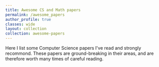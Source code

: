 ```yaml
---
title: Awesome CS and Math papers
permalink: /awesome_papers
author_profile: true
classes: wide
layout: collection
collection: awesome-papers
---
```



Here I list some Computer Science papers I've read and strongly recommond. These papers are ground-breaking in their areas, and are therefore worth many times of careful reading.

